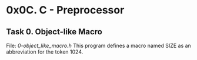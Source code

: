 # 0x0C. C - Preprocessor

## Task 0. Object-like Macro
File: *0-object_like_macro.h*
This program defines a macro named SIZE as an abbreviation for the token 1024.